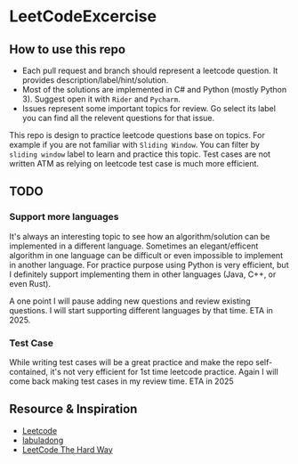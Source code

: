 # LeetCodeExcercise

## How to use this repo

* Each pull request and branch should represent a leetcode question. It provides description/label/hint/solution.
* Most of the solutions are implemented in C# and Python (mostly Python 3). Suggest open it with `Rider` and `Pycharm`.
* Issues represent some important topics for review. Go select its label you can find all the relevent questions for that issue.

This repo is design to practice leetcode questions base on topics. For example if you are not familiar with `Sliding Window`. You can filter by `sliding window` label to learn and practice this topic.
Test cases are not written ATM as relying on leetcode test case is much more efficient.

## TODO

### Support more languages

It's always an interesting topic to see how an algorithm/solution can be implemented in a different language. Sometimes an elegant/efficent algorithm in one language can be difficult or even impossible to implement in another language.
For practice purpose using Python is very efficient, but I definitely support implementing them in other languages (Java, C++, or even Rust).

A one point I will pause adding new questions and review existing questions. I will start supporting different languages by that time. ETA in 2025.

### Test Case

While writing test cases will be a great practice and make the repo self-contained, it's not very efficient for 1st time leetcode practice. Again I will come back making test cases in my review time. ETA in 2025

## Resource & Inspiration
* [Leetcode](https://leetcode.com/problemset/)
* [labuladong](https://labuladong.online/algo/home/)
* [LeetCode The Hard Way](https://leetcodethehardway.com/)
